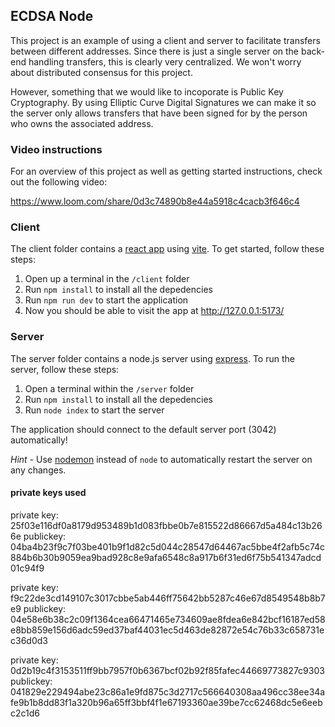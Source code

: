 ## ECDSA Node

This project is an example of using a client and server to facilitate transfers between different addresses. Since there is just a single server on the back-end handling transfers, this is clearly very centralized. We won't worry about distributed consensus for this project.

However, something that we would like to incoporate is Public Key Cryptography. By using Elliptic Curve Digital Signatures we can make it so the server only allows transfers that have been signed for by the person who owns the associated address.

### Video instructions
For an overview of this project as well as getting started instructions, check out the following video:

https://www.loom.com/share/0d3c74890b8e44a5918c4cacb3f646c4
 
### Client

The client folder contains a [react app](https://reactjs.org/) using [vite](https://vitejs.dev/). To get started, follow these steps:

1. Open up a terminal in the `/client` folder
2. Run `npm install` to install all the depedencies
3. Run `npm run dev` to start the application 
4. Now you should be able to visit the app at http://127.0.0.1:5173/

### Server

The server folder contains a node.js server using [express](https://expressjs.com/). To run the server, follow these steps:

1. Open a terminal within the `/server` folder 
2. Run `npm install` to install all the depedencies 
3. Run `node index` to start the server 

The application should connect to the default server port (3042) automatically! 

_Hint_ - Use [nodemon](https://www.npmjs.com/package/nodemon) instead of `node` to automatically restart the server on any changes.

#### private keys used
private key: 25f03e116df0a8179d953489b1d083fbbe0b7e815522d86667d5a484c13b266e
publickey: 04ba4b23f9c7f03be401b9f1d82c5d044c28547d64467ac5bbe4f2afb5c74c884b6b30b9059ea9bad928c8e9afa6548c8a917b6f31ed6f75b541347adcd01c94f9

private key: f9c22de3cd149107c3017cbbe5ab446ff75642bb5287c46e67d8549548b8b7e9
publickey: 04e58e6b38c2c09f1364cea66471465e734609ae8fdea6e842bcf16187ed58e8bb859e156d6adc59ed37baf44031ec5d463de82872e54c76b33c658731ec36d0d3

private key: 0d2b19c4f3153511ff9bb7957f0b6367bcf02b92f85fafec44669773827c9303
publickey: 041829e229494abe23c86a1e9fd875c3d2717c566640308aa496cc38ee34afe9b1b8dd83f1a320b96a65ff3bbf4f1e67193360ae39be7cc62468dc5e6eebc2c1d6
